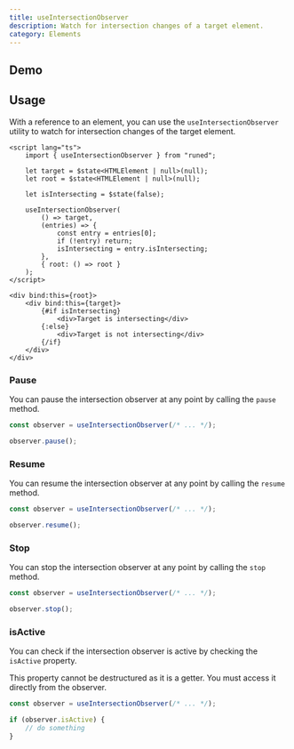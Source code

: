 ```yaml
---
title: useIntersectionObserver
description: Watch for intersection changes of a target element.
category: Elements
---
```


<script>
import Demo from '$lib/components/demos/use-intersection-observer.svelte';
import { Callout } from '@svecodocs/kit'
</script>

## Demo

<Demo />

## Usage

With a reference to an element, you can use the `useIntersectionObserver` utility to watch for
intersection changes of the target element.

```svelte
<script lang="ts">
	import { useIntersectionObserver } from "runed";

	let target = $state<HTMLElement | null>(null);
	let root = $state<HTMLElement | null>(null);

	let isIntersecting = $state(false);

	useIntersectionObserver(
		() => target,
		(entries) => {
			const entry = entries[0];
			if (!entry) return;
			isIntersecting = entry.isIntersecting;
		},
		{ root: () => root }
	);
</script>

<div bind:this={root}>
	<div bind:this={target}>
		{#if isIntersecting}
			<div>Target is intersecting</div>
		{:else}
			<div>Target is not intersecting</div>
		{/if}
	</div>
</div>
```

### Pause

You can pause the intersection observer at any point by calling the `pause` method.

```ts
const observer = useIntersectionObserver(/* ... */);

observer.pause();
```

### Resume

You can resume the intersection observer at any point by calling the `resume` method.

```ts
const observer = useIntersectionObserver(/* ... */);

observer.resume();
```

### Stop

You can stop the intersection observer at any point by calling the `stop` method.

```ts
const observer = useIntersectionObserver(/* ... */);

observer.stop();
```

### isActive

You can check if the intersection observer is active by checking the `isActive` property.

<Callout type="warning">

This property cannot be destructured as it is a getter. You must access it directly from the
observer.

</Callout>

```ts
const observer = useIntersectionObserver(/* ... */);

if (observer.isActive) {
	// do something
}
```
